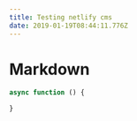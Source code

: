 ```yaml
---
title: Testing netlify cms
date: 2019-01-19T08:44:11.776Z
---
```

# Markdown

```javascript
async function () {

}
```

